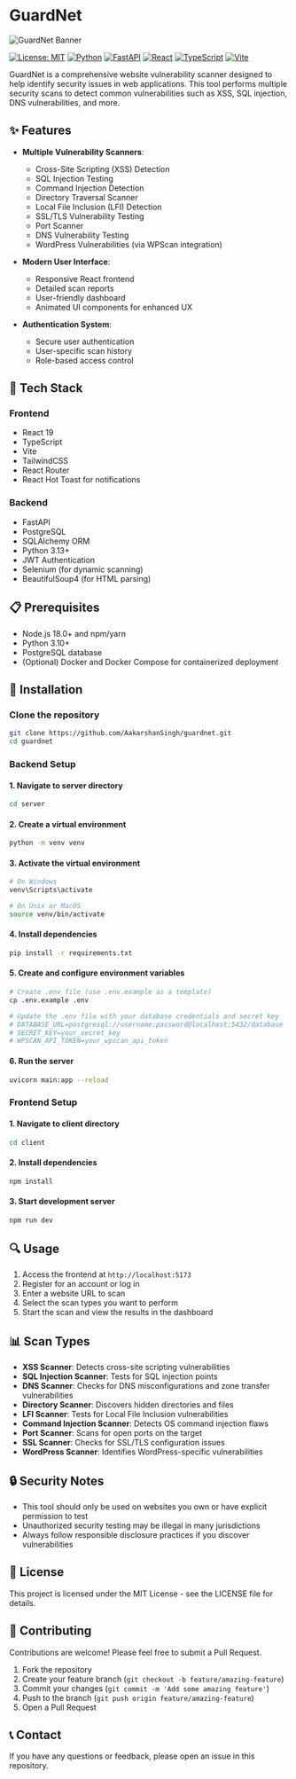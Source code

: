 # GuardNet

![GuardNet Banner](https://via.placeholder.com/800x200/0046FF/FFFFFF?text=GuardNet+Security+Scanner)

[![License: MIT](https://img.shields.io/badge/License-MIT-yellow.svg)](https://opensource.org/licenses/MIT)
[![Python](https://img.shields.io/badge/python-3.10+-blue.svg)](https://www.python.org/downloads/)
[![FastAPI](https://img.shields.io/badge/FastAPI-0.115.12-009688.svg?style=flat&logo=fastapi)](https://fastapi.tiangolo.com/)
[![React](https://img.shields.io/badge/React-19.0.0-61DAFB.svg?style=flat&logo=react)](https://react.dev/)
[![TypeScript](https://img.shields.io/badge/TypeScript-5.0+-3178C6.svg?style=flat&logo=typescript)](https://www.typescriptlang.org/)
[![Vite](https://img.shields.io/badge/Vite-latest-646CFF.svg?style=flat&logo=vite)](https://vitejs.dev/)

GuardNet is a comprehensive website vulnerability scanner designed to help identify security issues in web applications. This tool performs multiple security scans to detect common vulnerabilities such as XSS, SQL injection, DNS vulnerabilities, and more.

## ✨ Features

- **Multiple Vulnerability Scanners**:
  - Cross-Site Scripting (XSS) Detection
  - SQL Injection Testing
  - Command Injection Detection
  - Directory Traversal Scanner
  - Local File Inclusion (LFI) Detection
  - SSL/TLS Vulnerability Testing
  - Port Scanner
  - DNS Vulnerability Testing
  - WordPress Vulnerabilities (via WPScan integration)

- **Modern User Interface**:
  - Responsive React frontend
  - Detailed scan reports
  - User-friendly dashboard
  - Animated UI components for enhanced UX

- **Authentication System**:
  - Secure user authentication
  - User-specific scan history
  - Role-based access control

## 🚀 Tech Stack

### Frontend
- React 19
- TypeScript
- Vite
- TailwindCSS
- React Router
- React Hot Toast for notifications

### Backend
- FastAPI
- PostgreSQL
- SQLAlchemy ORM
- Python 3.13+
- JWT Authentication
- Selenium (for dynamic scanning)
- BeautifulSoup4 (for HTML parsing)

## 📋 Prerequisites

- Node.js 18.0+ and npm/yarn
- Python 3.10+
- PostgreSQL database
- (Optional) Docker and Docker Compose for containerized deployment

## 🔧 Installation

### Clone the repository
```bash
git clone https://github.com/AakarshanSingh/guardnet.git
cd guardnet
```

### Backend Setup

#### 1. Navigate to server directory
```bash
cd server
```

#### 2. Create a virtual environment
```bash
python -m venv venv
```

#### 3. Activate the virtual environment
```bash
# On Windows
venv\Scripts\activate

# On Unix or MacOS
source venv/bin/activate
```

#### 4. Install dependencies
```bash
pip install -r requirements.txt
```

#### 5. Create and configure environment variables
```bash
# Create .env file (use .env.example as a template)
cp .env.example .env

# Update the .env file with your database credentials and secret key
# DATABASE_URL=postgresql://username:password@localhost:5432/database
# SECRET_KEY=your_secret_key
# WPSCAN_API_TOKEN=your_wpscan_api_token
```

#### 6. Run the server
```bash
uvicorn main:app --reload
```

### Frontend Setup

#### 1. Navigate to client directory
```bash
cd client
```

#### 2. Install dependencies
```bash
npm install
```

#### 3. Start development server
```bash
npm run dev
```

## 🔍 Usage

1. Access the frontend at `http://localhost:5173`
2. Register for an account or log in
3. Enter a website URL to scan
4. Select the scan types you want to perform
5. Start the scan and view the results in the dashboard

## 📊 Scan Types

- **XSS Scanner**: Detects cross-site scripting vulnerabilities
- **SQL Injection Scanner**: Tests for SQL injection points
- **DNS Scanner**: Checks for DNS misconfigurations and zone transfer vulnerabilities
- **Directory Scanner**: Discovers hidden directories and files
- **LFI Scanner**: Tests for Local File Inclusion vulnerabilities
- **Command Injection Scanner**: Detects OS command injection flaws
- **Port Scanner**: Scans for open ports on the target
- **SSL Scanner**: Checks for SSL/TLS configuration issues
- **WordPress Scanner**: Identifies WordPress-specific vulnerabilities

## 🔒 Security Notes

- This tool should only be used on websites you own or have explicit permission to test
- Unauthorized security testing may be illegal in many jurisdictions
- Always follow responsible disclosure practices if you discover vulnerabilities

## 📝 License

This project is licensed under the MIT License - see the LICENSE file for details.

## 🤝 Contributing

Contributions are welcome! Please feel free to submit a Pull Request.

1. Fork the repository
2. Create your feature branch (`git checkout -b feature/amazing-feature`)
3. Commit your changes (`git commit -m 'Add some amazing feature'`)
4. Push to the branch (`git push origin feature/amazing-feature`)
5. Open a Pull Request

## 📞 Contact

If you have any questions or feedback, please open an issue in this repository.